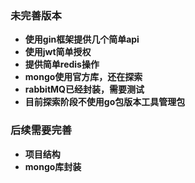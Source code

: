 ### 未完善版本
- **使用gin框架提供几个简单api**
- **使用jwt简单授权**
- **提供简单redis操作**
- **mongo使用官方库，还在探索**
- **rabbitMQ已经封装，需要测试**
- **目前探索阶段不使用go包版本工具管理包**

### 后续需要完善
- **项目结构**
- **mongo库封装**
